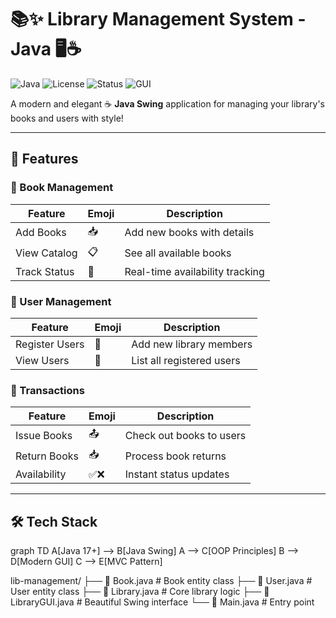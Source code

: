 # 📚✨ Library Management System - Java 🖥️☕

![Java](https://img.shields.io/badge/Java-17%2B-orange?logo=java)
![License](https://img.shields.io/badge/License-MIT-blue)
![Status](https://img.shields.io/badge/Status-Stable-brightgreen)
![GUI](https://img.shields.io/badge/GUI-Java%20Swing-yellowgreen)

A modern and elegant ☕ **Java Swing** application for managing your library's books and users with style!  


---

## 🌟 Features

### 📖 Book Management
| Feature | Emoji | Description |
|---------|-------|-------------|
| Add Books | 📥 | Add new books with details |
| View Catalog | 📋 | See all available books |
| Track Status | 🔄 | Real-time availability tracking |

### 👥 User Management
| Feature | Emoji | Description |
|---------|-------|-------------|
| Register Users | 👤 | Add new library members |
| View Users | 👥 | List all registered users |

### 🔄 Transactions
| Feature | Emoji | Description |
|---------|-------|-------------|
| Issue Books | 📤 | Check out books to users |
| Return Books | 📥 | Process book returns |
| Availability | ✅❌ | Instant status updates |

---

## 🛠️ Tech Stack
graph TD
    A[Java 17+] --> B[Java Swing]
    A --> C[OOP Principles]
    B --> D[Modern GUI]
    C --> E[MVC Pattern]

lib-management/
├── 📄 Book.java        # Book entity class
├── 📄 User.java        # User entity class
├── 📄 Library.java     # Core library logic
├── 📄 LibraryGUI.java  # Beautiful Swing interface
└── 📄 Main.java        # Entry point

